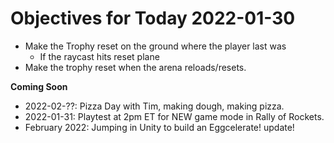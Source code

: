 # Objectives for Today 2022-01-30

- Make the Trophy reset on the ground where the player last was
  - If the raycast hits reset plane 
- Make the trophy reset when the arena reloads/resets.


**Coming Soon**

- 2022-02-??: Pizza Day with Tim, making dough, making pizza.
- 2022-01-31: Playtest at 2pm ET for NEW game mode in Rally of Rockets.
- February 2022: Jumping in Unity to build an Eggcelerate! update!

